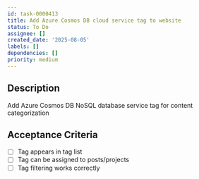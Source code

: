 ```yaml
---
id: task-0000413
title: Add Azure Cosmos DB cloud service tag to website
status: To Do
assignee: []
created_date: '2025-08-05'
labels: []
dependencies: []
priority: medium
---
```


## Description

Add Azure Cosmos DB NoSQL database service tag for content categorization

## Acceptance Criteria

- [ ] Tag appears in tag list
- [ ] Tag can be assigned to posts/projects
- [ ] Tag filtering works correctly
